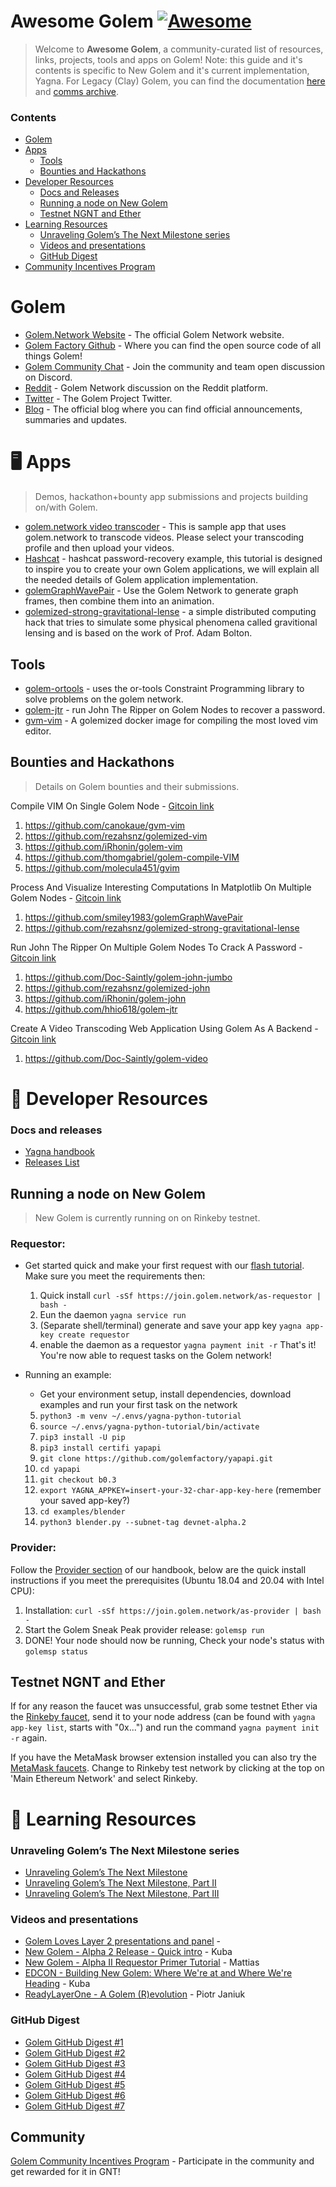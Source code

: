 # Awesome Golem [![Awesome](https://awesome.re/badge.svg)](https://awesome.re)

> Welcome to **Awesome Golem**, a community-curated list of resources, links, projects, tools and apps on Golem!
Note: this guide and it's contents is specific to New Golem and it's current implementation, Yagna. For Legacy (Clay) Golem, you can find the documentation [here](https://docs.golem.network/) and [comms archive](https://trello.com/b/95eZBUfT/golem-comms-archive).

### Contents

- [Golem](#golem)
- [Apps](#%EF%B8%8F-apps)
  - [Tools](#tools)
  - [Bounties and Hackathons](#bounties-and-hackathons)
- [Developer Resources](#-developer-resources)
  - [Docs and Releases](#docs-and-releases)
  - [Running a node on New Golem](#running-a-node-on-new-golem)
  - [Testnet NGNT and Ether](#testnet-ngnt-and-ether)
- [Learning Resources](#learning-resources)
  - [Unraveling Golem’s The Next Milestone series](#unraveling-golems-the-next-milestone-series)
  - [Videos and presentations](#videos-and-presentations)
  - [GitHub Digest](#gitHub-digest)
- [Community Incentives Program](#community)

# Golem

- [Golem.Network Website](https://golem.network/) - The official Golem Network website.
- [Golem Factory Github](https://github.com/golemfactory) - Where you can find the open source code of all things Golem!
- [Golem Community Chat](https://chat.golem.network/) - Join the community and team open discussion on Discord.
- [Reddit](https://reddit.com/r/GolemProject) - Golem Network discussion on the Reddit platform.
- [Twitter](https://twitter.com/golemproject) - The Golem Project Twitter.
- [Blog](http://blog.golemproject.net/) - The official blog where you can find official announcements, summaries and updates.

# 🖥️ Apps

> Demos, hackathon+bounty app submissions and projects building on/with Golem.

- [golem.network video transcoder](https://golem-video.jarvispowered.com:5000) - This is sample app that uses golem.network to transcode videos. Please select your transcoding profile and then upload your videos.
- [Hashcat](https://handbook.golem.network/requestor-tutorials/create-your-own-application-on-golem/the-steps-to-do) - hashcat password-recovery example, this tutorial is designed to inspire you to create your own Golem applications, we will explain all the needed details of Golem application implementation.
- [golemGraphWavePair](https://github.com/smiley1983/golemGraphWavePair) - Use the Golem Network to generate graph frames, then combine them into an animation.
- [golemized-strong-gravitational-lense](https://github.com/rezahsnz/golemized-strong-gravitational-lense) - a simple distributed computing hack that tries to simulate some physical phenomena called gravitional lensing and is based on the work of Prof. Adam Bolton.

## Tools

- [golem-ortools](https://github.com/Doc-Saintly/golem-ortools) - uses the or-tools Constraint Programming library to solve problems on the golem network.
- [golem-jtr](https://github.com/hhio618/golem-jtr) - run John The Ripper on Golem Nodes to recover a password.
- [gvm-vim](https://github.com/canokaue/gvm-vim) - A golemized docker image for compiling the most loved vim editor.

## Bounties and Hackathons

> Details on Golem bounties and their submissions.

Compile VIM On Single Golem Node - [Gitcoin link](https://gitcoin.co/issue/golemfactory/yagna/702/100023963)
 1. https://github.com/canokaue/gvm-vim
 2. https://github.com/rezahsnz/golemized-vim
 3. https://github.com/iRhonin/golem-vim
 4. https://github.com/thomgabriel/golem-compile-VIM
 5. https://github.com/molecula451/gvim

Process And Visualize Interesting Computations In Matplotlib On Multiple Golem Nodes - [Gitcoin link](https://gitcoin.co/issue/golemfactory/yagna/703/100023964)
 1. https://github.com/smiley1983/golemGraphWavePair
 2. https://github.com/rezahsnz/golemized-strong-gravitational-lense

Run John The Ripper On Multiple Golem Nodes To Crack A Password - [Gitcoin link](https://gitcoin.co/issue/golemfactory/yagna/704/100023965)
 1. https://github.com/Doc-Saintly/golem-john-jumbo
 2. https://github.com/rezahsnz/golemized-john
 3. https://github.com/iRhonin/golem-john
 4. https://github.com/hhio618/golem-jtr

Create A Video Transcoding Web Application Using Golem As A Backend - [Gitcoin link](https://gitcoin.co/issue/golemfactory/yagna/705/100023966)
 1. https://github.com/Doc-Saintly/golem-video

# 👷 Developer Resources

### Docs and releases

- [Yagna handbook](https://handbook.golem.network/)
- [Releases List](https://github.com/golemfactory/yagna/releases)

## Running a node on New Golem
> New Golem is currently running on on Rinkeby testnet.

### Requestor:
- Get started quick and make your first request with our [flash tutorial](https://handbook.golem.network/requestor-tutorials/flash-tutorial-of-requestor-development). Make sure you meet the requirements then:
  1. Quick install `curl -sSf https://join.golem.network/as-requestor | bash -`
  2. Eun the daemon `yagna service run`
  3. (Separate shell/terminal) generate and save your app key `yagna app-key create requestor`
  4. enable the daemon as a requestor `yagna payment init -r`
That's it! You're now able to request tasks on the Golem network!

- Running an example:
  - Get your environment setup, install dependencies, download examples and run your first task on the network
   5. `python3 -m venv ~/.envs/yagna-python-tutorial`
   6. `source ~/.envs/yagna-python-tutorial/bin/activate`
   7. `pip3 install -U pip`
   8. `pip3 install certifi yapapi`
   9. `git clone https://github.com/golemfactory/yapapi.git`
   10. `cd yapapi`
   11. `git checkout b0.3`
   12. `export YAGNA_APPKEY=insert-your-32-char-app-key-here` (remember your saved app-key?)
   13. `cd examples/blender`
   14. `python3 blender.py --subnet-tag devnet-alpha.2`

### Provider:
Follow the [Provider section](https://handbook.golem.network/provider-tutorials/provider-tutorial) of our handbook, below are the quick install instructions if you meet the prerequisites (Ubuntu 18.04 and 20.04 with Intel CPU): 

1. Installation: `curl -sSf https://join.golem.network/as-provider | bash -`
2. Start the Golem Sneak Peak provider release: `golemsp run`
3. DONE! Your node should now be running, Check your node's status with `golemsp status`

## Testnet NGNT and Ether

If for any reason the faucet was unsuccessful, grab some testnet Ether via the [Rinkeby faucet](https://faucet.rinkeby.io/), send it to your node address (can be found with `yagna app-key list`, starts with "0x...") and run the command `yagna payment init -r` again.

If you have the MetaMask browser extension installed you can also try the [MetaMask faucets](https://faucet.metamask.io). Change to Rinkeby test network by clicking at the top on 'Main Ethereum Network' and select Rinkeby.

# 📝 Learning Resources

### Unraveling Golem’s The Next Milestone series

- [Unraveling Golem’s The Next Milestone](https://blog.golemproject.net/next-milestone)
- [Unraveling Golem’s The Next Milestone, Part II](https://blog.golemproject.net/next-milestone-part-ii/)
- [Unraveling Golem’s The Next Milestone, Part III](https://blog.golemproject.net/next-milestone-part-iii/)


### Videos and presentations

- [Golem Loves Layer 2 presentations and panel](https://youtu.be/B8Qu-Nofbaw) - 
- [New Golem - Alpha 2 Release - Quick intro](https://youtu.be/TenOjOql5vA) - Kuba
- [New Golem - Alpha II Requestor Primer Tutorial](https://youtu.be/UHL-5QfoWmo) - Mattias
- [EDCON - Building New Golem: Where We're at and Where We're Heading](https://www.youtube.com/watch?v=FVzn1G9wtUg&feature=youtu.be&t=901) - Kuba
- [ReadyLayerOne - A Golem (R)evolution](https://youtu.be/s9WdFqLyLFo) - Piotr Janiuk


### GitHub Digest

- [Golem GitHub Digest #1](https://blog.golemproject.net/golem-github-digest-1/)
- [Golem GitHub Digest #2](https://blog.golemproject.net/golem-github-digest-2/)
- [Golem GitHub Digest #3](https://blog.golemproject.net/golem-github-digest-3/)
- [Golem GitHub Digest #4](https://blog.golemproject.net/golem-github-digest-4/)
- [Golem GitHub Digest #5](https://blog.golemproject.net/golem-github-digest-5/)
- [Golem GitHub Digest #6](https://blog.golemproject.net/golem-github-digest-6/)
- [Golem GitHub Digest #7](https://blog.golemproject.net/golem-github-digest-7/)

## Community

[Golem Community Incentives Program](https://blog.golemproject.net/community-incentives-program/) - Participate in the community and get rewarded for it in GNT!


